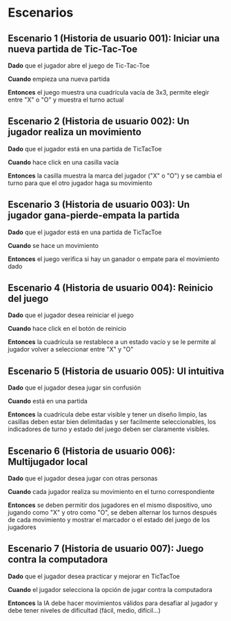 # Escenarios
 
## **Escenario 1 (Historia de usuario 001):** Iniciar una nueva partida de Tic-Tac-Toe

**Dado** que el jugador abre el juego de Tic-Tac-Toe

**Cuando** empieza una nueva partida

**Entonces** el juego muestra una cuadrícula vacía de 3x3, permite elegir entre "X" o "O" y muestra el turno actual


## **Escenario 2 (Historia de usuario 002):** Un jugador realiza un movimiento

**Dado** que el jugador está en una partida de TicTacToe

**Cuando** hace click en una casilla vacía

**Entonces** la casilla muestra la marca del jugador ("X" o "O") y se cambia el turno para que el otro jugador haga su movimiento


## **Escenario 3 (Historia de usuario 003):** Un jugador gana-pierde-empata la partida

**Dado** que el jugador está en una partida de TicTacToe

**Cuando** se hace un movimiento

**Entonces** el juego verifica si hay un ganador o empate para el movimiento dado


## **Escenario 4 (Historia de usuario 004):** Reinicio del juego

**Dado** que el jugador desea reiniciar el juego

**Cuando** hace click en el botón de reinicio

**Entonces** la cuadrícula se restablece a un estado vacío y se le permite al jugador volver a seleccionar entre "X" y "O"


## **Escenario 5 (Historia de usuario 005):** UI intuitiva

**Dado** que el jugador desea jugar sin confusión

**Cuando** está en una partida

**Entonces** la cuadrícula debe estar visible y tener un diseño limpio, las casillas deben estar bien delimitadas y ser facilmente seleccionables, los indicadores de turno y estado del juego deben ser claramente visibles.


## **Escenario 6 (Historia de usuario 006):** Multijugador local

**Dado** que el jugador desea jugar con otras personas

**Cuando** cada jugador realiza su movimiento en el turno correspondiente 

**Entonces** se deben permitir dos jugadores en el mismo dispositivo, uno jugando como "X" y otro como "O", se deben alternar los turnos después de cada movimiento y mostrar el marcador o el estado del juego de los jugadores


## **Escenario 7 (Historia de usuario 007):** Juego contra la computadora

**Dado** que el jugador desea practicar y mejorar en TicTacToe

**Cuando** el jugador selecciona la opción de jugar contra la computadora

**Entonces** la IA debe hacer movimientos válidos para desafiar al jugador y debe tener niveles de dificultad (fácil, medio, difícil...)
